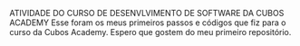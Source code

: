 ATIVIDADE DO CURSO DE DESENVLVIMENTO DE SOFTWARE DA CUBOS ACADEMY
Esse foram os meus primeiros passos e códigos que fiz para o curso da Cubos Academy. Espero que gostem do meu primeiro repositório.
